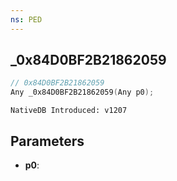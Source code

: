 ```yaml
---
ns: PED
---
```

## _0x84D0BF2B21862059

```c
// 0x84D0BF2B21862059
Any _0x84D0BF2B21862059(Any p0);
```

```
NativeDB Introduced: v1207
```

## Parameters
* **p0**:
